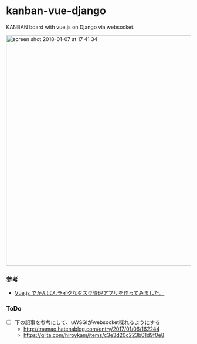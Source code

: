 # kanban-vue-django

KANBAN board with vue.js on Django via websocket.

<img width="630" alt="screen shot 2018-01-07 at 17 41 34" src="https://user-images.githubusercontent.com/1732016/34647872-1b121fae-f3d2-11e7-8597-f29c3a972b0b.png">

### 参考
* [Vue.js でかんばんライクなタスク管理アプリを作ってみました。](https://nulab-inc.com/ja/blog/backlog/vue-js-kanban-app/)

### ToDo
* [ ] 下の記事を参考にして、uWSGIがwebsocket喋れるようにする
  * http://tnamao.hatenablog.com/entry/2017/01/06/162244
  * https://qiita.com/hiroykam/items/c3e3d20c223b01d9f0e8
